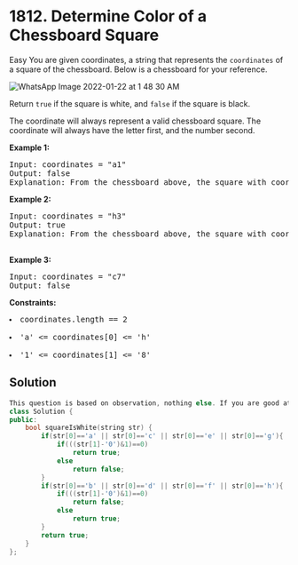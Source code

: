 

# 1812. Determine Color of a Chessboard Square
Easy
You are given coordinates, a string that represents the <code>coordinates</code> of a square of the chessboard. Below is a chessboard for your reference.
 
![WhatsApp Image 2022-01-22 at 1 48 30 AM](https://user-images.githubusercontent.com/47034350/150633685-6acda857-37fa-4152-93bb-09ad5ad7a9a6.jpeg)

Return <code>true</code> if the square is white, and <code>false</code> if the square is black.

The coordinate will always represent a valid chessboard square. The coordinate will always have the letter first, and the number second.

<b>Example 1:</b>

<pre>Input: coordinates = "a1"
Output: false
Explanation: From the chessboard above, the square with coordinates "a1" is black, so return false.
</pre>

<b>Example 2:</b>
<pre>Input: coordinates = "h3"
Output: true
Explanation: From the chessboard above, the square with coordinates "h3" is white, so return true.
 </pre>

<b>Example 3:</b>
<pre>
Input: coordinates = "c7"
Output: false
</pre>

<b>Constraints:</b>

<pre><li>coordinates.length == 2</li>
<li>'a' <= coordinates[0] <= 'h'</li>
<li>'1' <= coordinates[1] <= '8'</li></pre>

<h2>Solution</h2>

```cpp
This question is based on observation, nothing else. If you are good at observation then you are good to go to code solution to this problem.
class Solution {
public:
    bool squareIsWhite(string str) {
        if(str[0]=='a' || str[0]=='c' || str[0]=='e' || str[0]=='g'){
            if(((str[1]-'0')&1)==0)
                return true;
            else
                return false;
        }
        if(str[0]=='b' || str[0]=='d' || str[0]=='f' || str[0]=='h'){
            if(((str[1]-'0')&1)==0)
                return false;
            else
                return true;
        }
        return true;
    }
};
```

